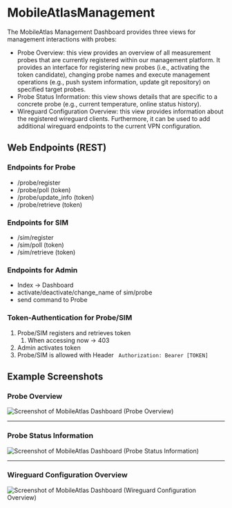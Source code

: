 # MobileAtlasManagement
The MobileAtlas Management Dashboard provides three views for management interactions with probes: 
- Probe Overview: this view provides an overview of all measurement probes that are currently registered within our management platform. It provides an interface for registering new probes (i.e., activating the token candidate), changing probe names and execute management operations (e.g., push system information, update git repository) on specified target probes.
- Probe Status Information: this view shows details that are specific to a concrete probe (e.g., current temperature, online status history).
- Wireguard Configuration Overview: this view provides information about the registered wireguard clients. Furthermore, it can be used to add additional wireguard endpoints to the current VPN configuration.

## Web Endpoints (REST)

### Endpoints for Probe
- /probe/register
- /probe/poll (token)
- /probe/update_info (token)
- /probe/retrieve (token)

### Endpoints for SIM
- /sim/register
- /sim/poll (token)
- /sim/retrieve (token)

### Endpoints for Admin
- Index -> Dashboard
- activate/deactivate/change_name  of  sim/probe
- send command to Probe

### Token-Authentication for Probe/SIM
1) Probe/SIM registers and retrieves token
   1) When accessing now -> 403
2) Admin activates token
3) Probe/SIM is allowed with Header
   ``` Authorization: Bearer [TOKEN]```

## Example Screenshots

### Probe Overview
![Screenshot of MobileAtlas Dashboard (Probe Overview)](screenshots/dashboard_probes_overview.png?raw=true "MobileAtlas Dashboard (Probe Overview)")

---

### Probe Status Information
![Screenshot of MobileAtlas Dashboard (Probe Status Information)](screenshots/dashboard_probe_status_scaled_to_maxwidth.png?raw=true "MobileAtlas Dashboard (Probe Status Information)")

---

### Wireguard Configuration Overview
![Screenshot of MobileAtlas Dashboard (Wireguard Configuration Overview)](screenshots/dashboard_wireguard_overview_scaled_to_maxwidth.png?raw=true "MobileAtlas Dashboard (Wireguard Configuration Overview)")
